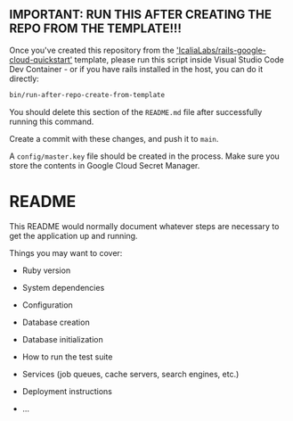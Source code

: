 ## IMPORTANT: RUN THIS AFTER CREATING THE REPO FROM THE TEMPLATE!!!

Once you've created this repository from the
['IcaliaLabs/rails-google-cloud-quickstart'](https://github.com/IcaliaLabs/rails-google-cloud-quickstart)
template, please run this script inside Visual Studio Code Dev Container - or if
you have rails installed in the host, you can do it directly:

```bash
bin/run-after-repo-create-from-template
```

You should delete this section of the `README.md` file after successfully
running this command.

Create a commit with these changes, and push it to `main`.

A `config/master.key` file should be created in the process. Make sure you store
the contents in Google Cloud Secret Manager.

# README

This README would normally document whatever steps are necessary to get the
application up and running.

Things you may want to cover:

* Ruby version

* System dependencies

* Configuration

* Database creation

* Database initialization

* How to run the test suite

* Services (job queues, cache servers, search engines, etc.)

* Deployment instructions

* ...
